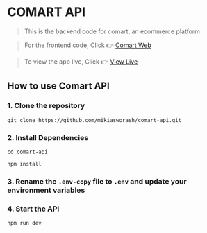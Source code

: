 # COMART API

> This is the backend code for comart, an ecommerce platform

> For the frontend code, Click 👉 [Comart Web](https://github.com/mikiasworash/comart-web)

> To view the app live, Click 👉 [View Live](https://comart-web.vercel.app/)

## How to use Comart API

### 1. Clone the repository

```
git clone https://github.com/mikiasworash/comart-api.git
```

### 2. Install Dependencies

```
cd comart-api

npm install
```

### 3. Rename the `.env-copy` file to `.env` and update your environment variables

### 4. Start the API

```
npm run dev
```
